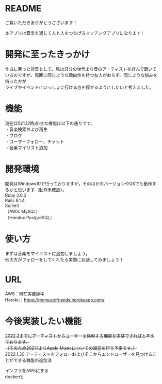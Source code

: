 # README

ご覧いただきありがとうございます！

本アプリは音楽を通じて人と人をつなげるマッチングアプリになります！

# 開発に至ったきっかけ
作成に至った背景として、私は自分の世代より昔のアーティストを好んで聴いているのですが、周囲に同じような趣向性を持つ友人がおらず、同じような悩みを持った方が<br>
ライブやイベントにいっしょに行ける方を探せるようにしたいと考えました。

# 機能

現在(2021.12時点)主な機能は以下の通りです。<br>
・音楽検索および再生<br>
・ブログ<br>
・ユーザーフォロー，チャット<br>
・音楽マイリスト追加<br>

# 開発環境
開発はWindows10で行っておりますが，そのほかのバージョンやOSでも動作するかと思います（動作未確認）。<br>
Ruby 2.6.3<br>
Rails 6.1.4<br>
Sqlite3<br>
（AWS: MySQL）<br>
（Heroku: PostgreSQL）<br>

# 使い方
まずは音楽をマイリストに追加しましょう。<br>
他の方がフォローをしてくれたら実際にお話してみましょう！<br>

# URL
AWS：現在実装途中<br>
Heroku：https://mymusicfriends.herokuapp.com/<br>

# 今後実装したい機能
~~2022.2までにアーティストからユーザーを検索する機能を実装できればと考えております。<br>
（そのため2021.1よりApple Musicについての調査を行う予定です。）~~<br>
2022.1.30 アーティストをフォローおよびそこからエンドユーザーを見つけることができる機能の追加済<br>

インフラをAWSにする<br>
docker化<br>
